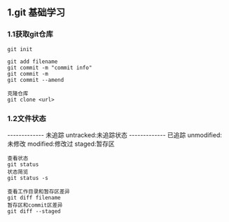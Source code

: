 ## 1.git 基础学习

### 1.1获取git仓库
```
git init

git add filename
git commit -m "commit info"
git commit -m 
git commit --amend

克隆仓库
git clone <url>
```

### 1.2文件状态
------------- 未追踪
untracked:未追踪状态
------------- 已追踪
unmodified:未修改
modified:修改过
staged:暂存区

```
查看状态
git status
状态简览
git status -s

查看工作目录和暂存区差异
git diff filename
暂存区和commit区差异
git diff --staged
```


